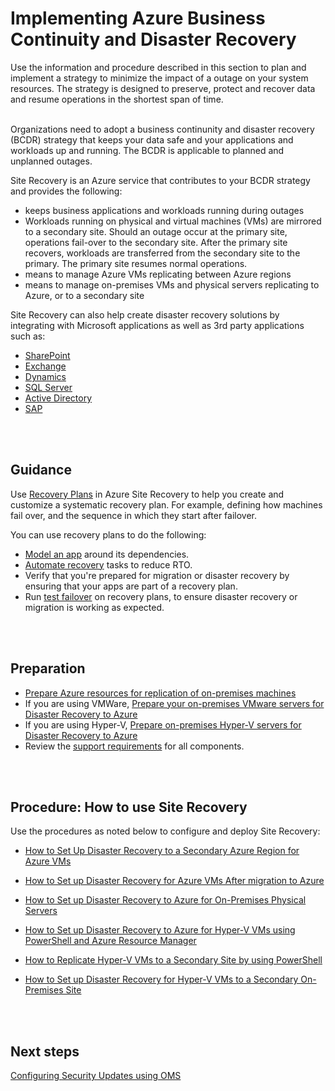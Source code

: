 # Implementing Azure Business Continuity and Disaster Recovery
Use the information and procedure described in this section to plan and implement a strategy to minimize the impact of a outage on your system resources. The strategy is designed to preserve, protect and recover data and resume operations in the shortest span of time. 
<br />
<br />

Organizations need to adopt a business continunity and disaster recovery (BCDR) strategy that keeps your data safe and your applications and workloads up and running. The BCDR is applicable to planned and unplanned outages.

Site Recovery is an Azure service that contributes to your BCDR strategy and provides the following:
- keeps business applications and workloads running during outages
- Workloads running on physical and virtual machines (VMs) are mirrored to a secondary site. Should an outage occur at the primary site, operations fail-over to the secondary site. After the primary site recovers, workloads are transferred from the secondary site to the primary. The primary site resumes normal operations. 
- means to manage Azure VMs replicating between Azure regions
- means to manage on-premises VMs and physical servers replicating to Azure, or to a secondary site
  
Site Recovery can also help create disaster recovery solutions by integrating with Microsoft applications as well as 3rd party applications such as:  
- [SharePoint](https://docs.microsoft.com/en-us/azure/site-recovery/site-recovery-workload#protect-sharepoint)
- [Exchange](https://gallery.technet.microsoft.com/Exchange-DR-Solution-using-11a7dcb6)
- [Dynamics](https://docs.microsoft.com/en-us/azure/site-recovery/site-recovery-dynamicsax)
- [SQL Server](https://docs.microsoft.com/en-us/azure/site-recovery/site-recovery-sql)
- [Active Directory](https://docs.microsoft.com/en-us/azure/site-recovery/site-recovery-workload#replicate-active-directory-and-dns)
- [SAP](https://docs.microsoft.com/en-us/azure/site-recovery/site-recovery-sap)
<br />
<br />

## Guidance
Use [Recovery Plans](https://docs.microsoft.com/en-us/azure/site-recovery/site-recovery-create-recovery-plans) in Azure Site Recovery to help you create and customize a systematic recovery plan. For example, defining how machines fail over, and the sequence in which they start after failover.  

You can use recovery plans to do the following:
  - [Model an app](https://docs.microsoft.com/en-us/azure/site-recovery/recovery-plan-overview#model-apps) around its dependencies.
  - [Automate recovery](https://docs.microsoft.com/en-us/azure/site-recovery/recovery-plan-overview#automate-tasks) tasks to reduce RTO.
  - Verify that you're prepared for migration or disaster recovery by ensuring that your apps are part of a recovery plan.
  - Run [test failover](https://docs.microsoft.com/en-us/azure/site-recovery/recovery-plan-overview#test-failover) on recovery plans, to ensure disaster recovery or migration is working as expected.
<br />
<br />

## Preparation
- [Prepare Azure resources for replication of on-premises machines](https://docs.microsoft.com/en-us/azure/site-recovery/tutorial-prepare-azure)
- If you are using VMWare, [Prepare your on-premises VMware servers for Disaster Recovery to Azure](https://docs.microsoft.com/en-us/azure/site-recovery/vmware-azure-tutorial-prepare-on-premises)
- If you are using Hyper-V, [Prepare on-premises Hyper-V servers for Disaster Recovery to Azure](https://docs.microsoft.com/en-us/azure/site-recovery/hyper-v-prepare-on-premises-tutorial)
- Review the [support requirements](https://docs.microsoft.com/en-us/azure/site-recovery/azure-to-azure-support-matrix) for all components.
<br />
<br />

## Procedure:  How to use Site Recovery
Use the procedures as noted below to configure and deploy Site Recovery:

- [How to Set Up Disaster Recovery to a Secondary Azure Region for Azure VMs](https://docs.microsoft.com/en-us/azure/site-recovery/azure-to-azure-tutorial-enable-replication)

- [How to Set up Disaster Recovery for Azure VMs After migration to Azure](https://docs.microsoft.com/en-us/azure/site-recovery/azure-to-azure-replicate-after-migration)
- [How to Set up Disaster Recovery to Azure for On-Premises Physical Servers](https://docs.microsoft.com/en-us/azure/site-recovery/physical-azure-disaster-recovery)
- [How to Set up Disaster Recovery to Azure for Hyper-V VMs using PowerShell and Azure Resource Manager](https://docs.microsoft.com/en-us/azure/site-recovery/hyper-v-azure-powershell-resource-manager)
- [How to Replicate Hyper-V VMs to a Secondary Site by using PowerShell](https://docs.microsoft.com/en-us/azure/site-recovery/hyper-v-vmm-powershell-resource-manager)
- [How to Set up Disaster Recovery for Hyper-V VMs to a Secondary On-Premises Site](https://docs.microsoft.com/en-us/azure/site-recovery/hyper-v-vmm-disaster-recovery)
<br />
<br />

## Next steps
[Configuring Security Updates using OMS](https://github.com/alvarovitta/Azure-Security/blob/master/4.5-Configuring-Security-Updates-using-OMS.md)
